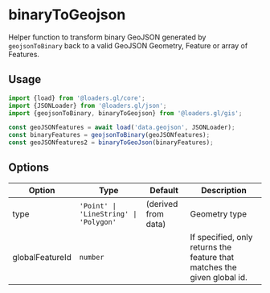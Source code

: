 # binaryToGeojson

Helper function to transform binary GeoJSON generated by `geojsonToBinary` back to
a valid GeoJSON Geometry, Feature or array of Features.

## Usage

```js
import {load} from '@loaders.gl/core';
import {JSONLoader} from '@loaders.gl/json';
import {geojsonToBinary, binaryToGeojson} from '@loaders.gl/gis';

const geoJSONfeatures = await load('data.geojson', JSONLoader);
const binaryFeatures = geojsonToBinary(geoJSONfeatures);
const geoJSONfeatures2 = binaryToGeoJson(binaryFeatures);
```

## Options

| Option          | Type                                   | Default             | Description                                                              |
| --------------- | -------------------------------------- | ------------------- | ------------------------------------------------------------------------ |
| type            | `'Point' \| 'LineString' \| 'Polygon'` | (derived from data) | Geometry type                                                            |
| globalFeatureId | `number`                               |                     | If specified, only returns the feature that matches the given global id. |
